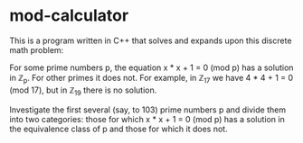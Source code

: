 # mod-calculator
This is a program written in C++ that solves and expands upon this discrete math problem:

For some prime numbers p, the equation x * x + 1 = 0 (mod p) has a solution in ℤ<sub>p</sub>. For other primes it does not. For example, in ℤ<sub>17</sub> we have 4 * 4 + 1 = 0 (mod 17), but in ℤ<sub>19</sub> there is no solution.

Investigate the first several (say, to 103) prime numbers p and divide them into two categories: those for which x * x + 1 = 0 (mod p) has a solution in the equivalence class of p and those for which it does not.
